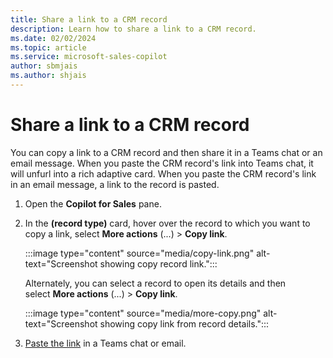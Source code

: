 ```yaml
---
title: Share a link to a CRM record
description: Learn how to share a link to a CRM record.
ms.date: 02/02/2024
ms.topic: article
ms.service: microsoft-sales-copilot
author: sbmjais
ms.author: shjais
---
```


# Share a link to a CRM record

You can copy a link to a CRM record and then share it in a Teams chat or an email message. When you paste the CRM record's link into Teams chat, it will unfurl into a rich adaptive card. When you paste the CRM record's link in an email message, a link to the record is pasted.

1. Open the **Copilot for Sales** pane.

1. In the **(record type)** card, hover over the record to which you want to copy a link, select **More actions** (...) > **Copy link**.

   :::image type="content" source="media/copy-link.png" alt-text="Screenshot showing copy record link.":::

   Alternately, you can select a record to open its details and then select **More actions** (...) > **Copy link**.

   :::image type="content" source="media/more-copy.png" alt-text="Screenshot showing copy link from record details.":::

1. [Paste the link](share-crm-record-teams-conversation.md#paste-a-link-to-a-crm-record) in a Teams chat or email.
